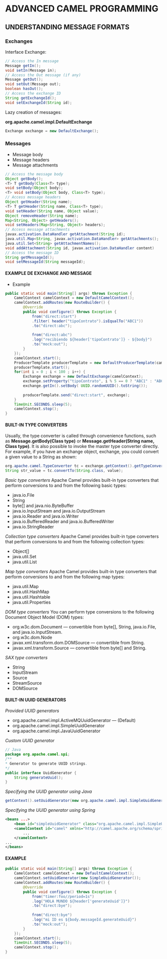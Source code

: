 # ADVANCED CAMEL PROGRAMMING

## UNDERSTANDING MESSAGE FORMATS

### Exchanges

Interface Exchange:
```java
// Access the In message
Message getIn();
void setIn(Message in);
// Access the Out message (if any)
Message getOut();
void setOut(Message out);
boolean hasOut();
// Access the exchange ID
String getExchangeId();
void setExchangeId(String id);
```

Lazy creation of messages:

**org.apache.camel.impl.DefaultExchange**

```java
Exchange exchange = new DefaultExchange();
```

### Messages

* Message body
* Message headers
* Message attachments

```java
// Access the message body
Object getBody();
<T> T getBody(Class<T> type);
void setBody(Object body);
<T> void setBody(Object body, Class<T> type);
// Access message headers
Object getHeader(String name);
<T> T getHeader(String name, Class<T> type);
void setHeader(String name, Object value);
Object removeHeader(String name);
Map<String, Object> getHeaders();
void setHeaders(Map<String, Object> headers);
// Access message attachments
javax.activation.DataHandler getAttachment(String id);
java.util.Map<String, javax.activation.DataHandler> getAttachments();
java.util.Set<String> getAttachmentNames();
void addAttachment(String id, javax.activation.DataHandler content)
// Access the message ID
String getMessageId();
void setMessageId(String messageId);
```

#### EXAMPLE DE EXCHANGE AND MESSAGE

* Example

```java
public static void main(String[] args) throws Exception {
    CamelContext camelContext = new DefaultCamelContext();
    camelContext.addRoutes(new RouteBuilder() {
        @Override
        public void configure() throws Exception {
            from("direct:start")
            .filter( header("tipoContrato").isEqualTo("ABC1"))
            .to("direct:abc");
            
            from("direct:abc")
            .log("recibiendo ${header['tipoContrato']} - ${body}")
            .to("mock:out");
        }
    });
    camelContext.start();
    ProducerTemplate producerTemplate = new DefaultProducerTemplate(camelContext);		
    producerTemplate.start();
    for(int i = 0 ; i < 100 ; i++) {
        Exchange exchange = new DefaultExchange(camelContext);
        exchange.setProperty("tipoContrato", i % 5 == 0 ? "ABC1" : "ABC2");
        exchange.getIn().setBody( UUID.randomUUID().toString());
        
        producerTemplate.send("direct:start", exchange);
    }
    TimeUnit.SECONDS.sleep(5);
    camelContext.stop();
}
```

#### BUILT-IN TYPE CONVERTERS

Usually, the type converter is called through convenience functions, such as **Message.getBody(Class<T> type)** or **Message.getHeader(String name, Class<T> type)**. 
It is also possible to invoke the master type converter directly. For example, if you have an exchange object, exchange, you could convert a given value to a String as shown:

```java
org.apache.camel.TypeConverter tc = exchange.getContext().getTypeConverter();
String str_value = tc.convertTo(String.class, value);
```

*Basic type converters*
Apache Camel provides built-in type converters that perform conversions to and from the  following basic types:
* java.io.File
* String
* byte[] and java.nio.ByteBuffer
* java.io.InputStream and java.io.OutputStream
* java.io.Reader and java.io.Writer
* java.io.BufferedReader and java.io.BufferedWriter
* java.io.StringReader

*Collection type converters*
Apache Camel provides built-in type converters that perform conversions to and from the following collection types:
* Object[]
* java.util.Set
* java.util.List

*Map type converters*
Apache Camel provides built-in type converters that perform conversions to and from the following map types:
* java.util.Map
* java.util.HashMap
* java.util.Hashtable
* java.util.Properties

*DOM type converters*
You can perform type conversions to the following Document Object Model (DOM) types:
* org.w3c.dom.Document — convertible from byte[], String, java.io.File, and java.io.InputStream.
* org.w3c.dom.Node
* javax.xml.transform.dom.DOMSource — convertible from String.
* javax.xml.transform.Source — convertible from byte[] and String.

*SAX type converters*

* String
* InputStream
* Source
* StreamSource
* DOMSource

#### BUILT-IN UUID GENERATORS

*Provided UUID generators*
* org.apache.camel.impl.ActiveMQUuidGenerator — (Default)
* org.apache.camel.impl.SimpleUuidGenerator
* org.apache.camel.impl.JavaUuidGenerator

*Custom UUID generator*
```java
// Java
package org.apache.camel.spi;
/**
* Generator to generate UUID strings.
*/
public interface UuidGenerator {
    String generateUuid();
}
```

*Specifying the UUID generator using Java*
```java
getContext().setUuidGenerator(new org.apache.camel.impl.SimpleUuidGenerator());
```

*Specifying the UUID generator using Spring*
```xml
<beans ...>
    <bean id="simpleUuidGenerator" class="org.apache.camel.impl.SimpleUuidGenerator" />
    <camelContext id="camel" xmlns="http://camel.apache.org/schema/spring">
        ...
    </camelContext>
...
</beans>
```

#### EXAMPLE

```java
public static void main(String[] args) throws Exception {
    CamelContext camelContext = new DefaultCamelContext();
    camelContext.setUuidGenerator(new SimpleUuidGenerator());
    camelContext.addRoutes(new RouteBuilder() {
        @Override
        public void configure() throws Exception {
            from("timer:foo//period=1s")
            .log("HOLA MUNDO ${header['generateUuid']}")
            .to("direct:bye");
            
            from("direct:bye")
            .log("mi ID es ${body.messageId.generateUuid}")
            .to("mock:out");
        }
    });
    camelContext.start();
    TimeUnit.SECONDS.sleep(5);
    camelContext.stop();
}
```











